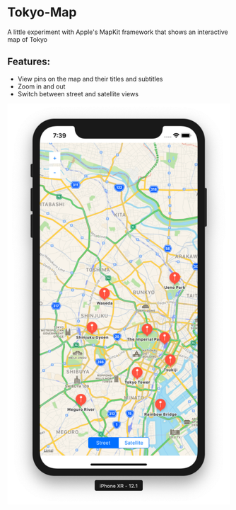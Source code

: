 # Tokyo-Map
A little experiment with Apple's MapKit framework that shows an interactive map of Tokyo

## Features:
* View pins on the map and their titles and subtitles
* Zoom in and out
* Switch between street and satellite views

![Alt text](/examples/example.png?raw=true "Example Usage")
